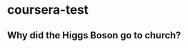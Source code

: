 # coursera-test

<!DOCTYPE html>
<html>
<meta charset="utf-8">
<body>
<h2>Why did the Higgs Boson go to church?</h1>


</body>
</html>
